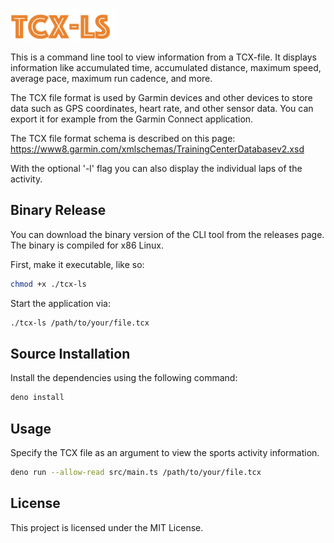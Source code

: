 ![Logo tcx-ls](./doc/tcx-ls-logo.png)

This is a command line tool to view information from a TCX-file. It displays information like accumulated time, accumulated distance, maximum speed, average pace, maximum run cadence, and more.

The TCX file format is used by Garmin devices and other devices to store data such as GPS coordinates, heart rate, and other sensor data. You can export it for example from the Garmin Connect application.

The TCX file format schema is described on this page: https://www8.garmin.com/xmlschemas/TrainingCenterDatabasev2.xsd

With the optional '-l' flag you can also display the individual laps of the activity.

## Binary Release

You can download the binary version of the CLI tool from the releases page. The binary is compiled for x86 Linux.

First, make it executable, like so:

```bash
chmod +x ./tcx-ls
```

Start the application via:

```bash
./tcx-ls /path/to/your/file.tcx
```

## Source Installation

Install the dependencies using the following command:

```bash
deno install 
```

## Usage

Specify the TCX file as an argument to view the sports activity information.

```bash
deno run --allow-read src/main.ts /path/to/your/file.tcx
```

## License

This project is licensed under the MIT License.
